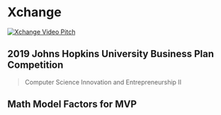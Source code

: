 # Xchange

[![Xchange Video Pitch](https://youtu.be/AgSmypWLm68.jpg)](https://youtu.be/AgSmypWLm68 "Xchange Video Pitch")

## 2019 Johns Hopkins University Business Plan Competition
> Computer Science Innovation and Entrepreneurship II

## Math Model Factors for MVP

